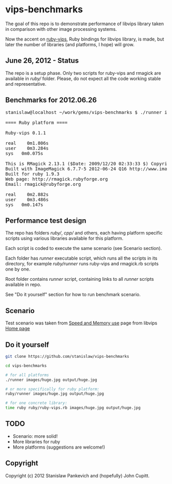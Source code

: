 # vips-benchmarks

The goal of this repo is to demonstrate performance of libvips library taken in comparison with other image processing systems.

Now the accent on [ruby-vips](https://github.com/jcupitt/ruby-vips), Ruby bindings for libvips library, is made, but later the number of libraries (and platforms, I hope) will grow.

## June 26, 2012 - Status

The repo is a setup phase. Only two scripts for ruby-vips and rmagick are available in _ruby/_ folder. Please, do not expect all the code working stable and representative.

## Benchmarks for 2012.06.26

<pre>
stanislaw@localhost ~/work/gems/vips-benchmarks $ ./runner images/huge.jpg output/huge.jpg 

==== Ruby platform ====

Ruby-vips 0.1.1

real	0m1.806s
user	0m3.284s
sys	  0m0.075s

This is RMagick 2.13.1 ($Date: 2009/12/20 02:33:33 $) Copyright (C) 2009 by Timothy P. Hunter
Built with ImageMagick 6.7.7-5 2012-06-24 Q16 http://www.imagemagick.org
Built for ruby 1.9.3
Web page: http://rmagick.rubyforge.org
Email: rmagick@rubyforge.org

real	0m2.882s
user	0m3.486s
sys	  0m0.147s
</pre>

## Performance test design

The repo has folders _ruby/_, _cpp/_ and others, each having platform
specific scripts using various libraries available for this platform.

Each script is coded to execute the same scenario (see Scenario
section).

Each folder has _runner_ executable script, which runs all the scripts
in its directory, for example _ruby/runner_ runs ruby-vips and
rmagick.rb scripts one by one.

Root folder contains _runner_ script, containing links to all _runner_
scripts available in repo.

See "Do it yourself" section for how to run benchmark scenario.

## Scenario

Test scenario was taken from [Speed and Memory use](http://www.vips.ecs.soton.ac.uk/index.php?title=Speed_and_Memory_Use) page from libvips [Home page](http://www.vips.ecs.soton.ac.uk/index.php?title=VIPS)

## Do it yourself

```bash
git clone https://github.com/stanislaw/vips-benchmarks

cd vips-benchmarks

# for all platforms
./runner images/huge.jpg output/huge.jpg

# or more specifically for ruby platform:
ruby/runner images/huge.jpg output/huge.jpg

# for one concrete library:
time ruby ruby/ruby-vips.rb images/huge.jpg output/huge.jpg
```

## TODO

* Scenario: more solid!
* More libraries for ruby
* More platforms (suggestions are welcome!)

## Copyright

Copyright (c) 2012 Stanislaw Pankevich and (hopefully) John Cupitt.
